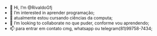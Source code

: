 - 👋 Hi, I’m @RivaldoGfj
- 👀 I’m interested in  aprender programação;
- 🌱 atualmente estou cursando ciências da computa;
- 💞️ I’m looking to collaborate no que puder, conforme vou aprendendo;
- 📫 para entrar em contato cmg, whatsapp ou telegram(81)99758-7434;

<!---
RivaldoGfj/RivaldoGfj is a ✨ special ✨ repository because its `README.md` (this file) appears on your GitHub profile.
You can click the Preview link to take a look at your changes.
--->
